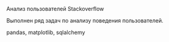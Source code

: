 Анализ пользователей Stackoverflow

Выполнен ряд задач по анализу поведения пользователей.

pandas, matplotlib, sqlalchemy
